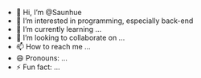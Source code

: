 - 👋 Hi, I’m @Saunhue
- 👀 I’m interested in programming, especially back-end
- 🌱 I’m currently learning ...
- 💞️ I’m looking to collaborate on ...
- 📫 How to reach me ...
- 😄 Pronouns: ...
- ⚡ Fun fact: ...

<!---
Saunhue/Saunhue is a ✨ special ✨ repository because its `README.md` (this file) appears on your GitHub profile.
You can click the Preview link to take a look at your changes.
--->
